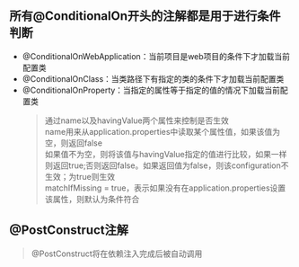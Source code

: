 ## 所有@ConditionalOn开头的注解都是用于进行条件判断

* @ConditionalOnWebApplication：当前项目是web项目的条件下才加载当前配置类  
* @ConditionalOnClass：当类路径下有指定的类的条件下才加载当前配置类  
* @ConditionalOnProperty：当指定的属性等于指定的值的情况下加载当前配置类
  > 通过name以及havingValue两个属性来控制是否生效  
  name用来从application.properties中读取某个属性值，如果该值为空，则返回false  
  如果值不为空，则将该值与havingValue指定的值进行比较，如果一样则返回true;否则返回false。如果返回值为false，则该configuration不生效；为true则生效  
  matchIfMissing = true，表示如果没有在application.properties设置该属性，则默认为条件符合
  
## @PostConstruct注解
> @PostConstruct将在依赖注入完成后被自动调用